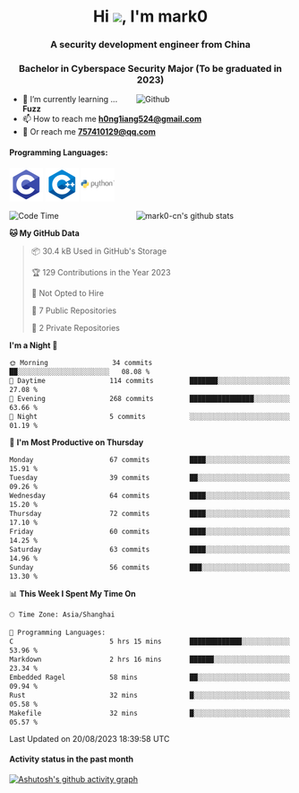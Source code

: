 <h1 align="center">Hi <img src="https://raw.githubusercontent.com/iampavangandhi/iampavangandhi/master/gifs/Hi.gif" width="30px">, I'm mark0</h1>

<h3 align="center">A security development engineer from China</h3>
<h3 align="center">Bachelor in Cyberspace Security Major (To be graduated in 2023)</h3>

<img width="55%" align="right" alt="Github" src="https://raw.githubusercontent.com/onimur/.github/master/.resources/git-header.svg" />

<!-- - 🔭 I’m currently working on **vKarma Webapp** -->
<!-- - 💬 Ask me about ... **Web Develpoment** -->
<!-- - 😄 Employement ... **Open for intern opportunities** -->
<!-- - ⚡ Fun fact ... **Anime**❤ -->
- 🌱 I’m currently learning ... **Fuzz**
- 📫 How to reach me **h0ng1iang524@gmail.com**
- 📨 Or reach me **757410129@qq.com**

<h4>Programming Languages: </h4>
<p align="left">
 <img style="margin: auto;" src="https://raw.githubusercontent.com/sachinverma53121/sachinverma53121/master/icons/c.png" alt=c width="60" height="60"/>
 <img style="margin: auto;" src="https://raw.githubusercontent.com/sachinverma53121/sachinverma53121/master/icons/cpp.png" alt=cplusplus width="60" height="60"/>
 <img style="margin: auto;" src="https://raw.githubusercontent.com/sachinverma53121/sachinverma53121/master/icons/python.png" alt=python width="60" height="60"/>
</p>


<img width="55%" align="right" alt="mark0-cn's github stats" src="https://github-readme-stats.vercel.app/api?username=mark0-cn&show_icons=true&hide_border=true" />

<!--START_SECTION:waka-->
![Code Time](http://img.shields.io/badge/Code%20Time-1%2C162%20hrs%2040%20mins-blue)

**🐱 My GitHub Data** 

> 📦 30.4 kB Used in GitHub's Storage 
 > 
> 🏆 129 Contributions in the Year 2023
 > 
> 🚫 Not Opted to Hire
 > 
> 📜 7 Public Repositories 
 > 
> 🔑 2 Private Repositories 
 > 
**I'm a Night 🦉** 

```text
🌞 Morning                34 commits          ██░░░░░░░░░░░░░░░░░░░░░░░   08.08 % 
🌆 Daytime                114 commits         ███████░░░░░░░░░░░░░░░░░░   27.08 % 
🌃 Evening                268 commits         ████████████████░░░░░░░░░   63.66 % 
🌙 Night                  5 commits           ░░░░░░░░░░░░░░░░░░░░░░░░░   01.19 % 
```
📅 **I'm Most Productive on Thursday** 

```text
Monday                   67 commits          ████░░░░░░░░░░░░░░░░░░░░░   15.91 % 
Tuesday                  39 commits          ██░░░░░░░░░░░░░░░░░░░░░░░   09.26 % 
Wednesday                64 commits          ████░░░░░░░░░░░░░░░░░░░░░   15.20 % 
Thursday                 72 commits          ████░░░░░░░░░░░░░░░░░░░░░   17.10 % 
Friday                   60 commits          ████░░░░░░░░░░░░░░░░░░░░░   14.25 % 
Saturday                 63 commits          ████░░░░░░░░░░░░░░░░░░░░░   14.96 % 
Sunday                   56 commits          ███░░░░░░░░░░░░░░░░░░░░░░   13.30 % 
```


📊 **This Week I Spent My Time On** 

```text
🕑︎ Time Zone: Asia/Shanghai

💬 Programming Languages: 
C                        5 hrs 15 mins       █████████████░░░░░░░░░░░░   53.96 % 
Markdown                 2 hrs 16 mins       ██████░░░░░░░░░░░░░░░░░░░   23.34 % 
Embedded Ragel           58 mins             ██░░░░░░░░░░░░░░░░░░░░░░░   09.94 % 
Rust                     32 mins             █░░░░░░░░░░░░░░░░░░░░░░░░   05.58 % 
Makefile                 32 mins             █░░░░░░░░░░░░░░░░░░░░░░░░   05.57 % 
```


 Last Updated on 20/08/2023 18:39:58 UTC
<!--END_SECTION:waka-->

<h4>Activity status in the past month</h4>

[![Ashutosh's github activity graph](https://github-readme-activity-graph.vercel.app/graph?username=mark0-cn&theme=dracula)](https://github.com/ashutosh00710/github-readme-activity-graph)

<!--
**mark0-cn/mark0-cn** is a ✨ _special_ ✨ repository because its `README.md` (this file) appears on your GitHub profile.

Here are some ideas to get you started:

- 🔭 I’m currently working on ...
- 🌱 I’m currently learning ...
- 👯 I’m looking to collaborate on ...
- 🤔 I’m looking for help with ...
- 💬 Ask me about ...
- 📫 How to reach me: ...
- 😄 Pronouns: ...
- ⚡ Fun fact: ...
-->
